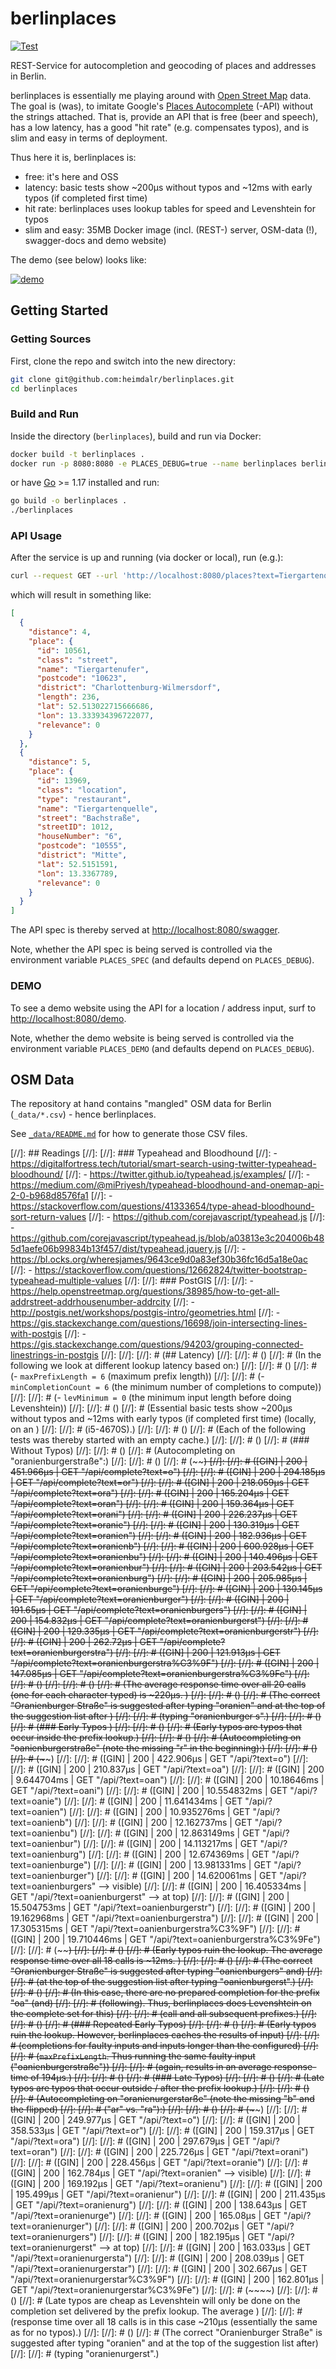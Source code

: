 # berlinplaces


[![Test](https://github.com/heimdalr/berlinplaces/actions/workflows/test.yml/badge.svg)](https://github.com/heimdalr/berlinplaces/actions/workflows/test.yml)
<!--
[![Coverage Status](https://coveralls.io/repos/github/heimdalr/arangodag/badge.svg?branch=main)](https://coveralls.io/github/heimdalr/arangodag?branch=main)
[![PkgGoDev](https://pkg.go.dev/badge/github.com/heimdalr/arangodag)](https://pkg.go.dev/github.com/heimdalr/arangodag)
[![Go Report Card](https://goreportcard.com/badge/github.com/heimdalr/arangodag)](https://goreportcard.com/report/github.com/heimdalr/arangodag)
-->

REST-Service for autocompletion and geocoding of places and addresses in Berlin.

berlinplaces is essentially me playing around with [Open Street Map](https://wiki.osmfoundation.org/wiki/Main_Page)
data. The goal is (was), to imitate Google's [Places Autocomplete](https://developers.google.com/maps/documentation/javascript/places-autocomplete#introduction)
(-API) without the strings attached. That is, provide an API that is free (beer and speech), has a low latency, has a 
good "hit rate" (e.g. compensates typos), and is slim and easy in terms of deployment. 

Thus here it is, berlinplaces is:

- free: it's here and OSS
- latency: basic tests show ~200µs without typos and ~12ms with early typos (if completed first time)
- hit rate: berlinplaces uses lookup tables for speed and Levenshtein for typos
- slim and easy: 35MB Docker image (incl. (REST-) server, OSM-data (!), swagger-docs and demo website) 

The demo (see below) looks like:

[![demo](places.png)](places.gif)

## Getting Started

### Getting Sources

First, clone the repo and switch into the new directory:

~~~~bash
git clone git@github.com:heimdalr/berlinplaces.git
cd berlinplaces
~~~~

### Build and Run

Inside the directory (`berlinplaces`), build and run via Docker:

~~~~bash
docker build -t berlinplaces .
docker run -p 8080:8080 -e PLACES_DEBUG=true --name berlinplaces berlinplaces
~~~~

or have  [Go](https://go.dev/) >= 1.17 installed and run: 

~~~~bash
go build -o berlinplaces .
./berlinplaces 
~~~~

### API Usage

After the service is up and running (via docker or local), run (e.g.):

~~~~bash
curl --request GET --url 'http://localhost:8080/places?text=Tiergartenq' | jq
~~~~

which will result in something like:

~~~~json
[
  {
    "distance": 4,
    "place": {
      "id": 10561,
      "class": "street",
      "name": "Tiergartenufer",
      "postcode": "10623",
      "district": "Charlottenburg-Wilmersdorf",
      "length": 236,
      "lat": 52.513022715666686,
      "lon": 13.333934396722077,
      "relevance": 0
    }
  },
  {
    "distance": 5,
    "place": {
      "id": 13969,
      "class": "location",
      "type": "restaurant",
      "name": "Tiergartenquelle",
      "street": "Bachstraße",
      "streetID": 1012,
      "houseNumber": "6",
      "postcode": "10555",
      "district": "Mitte",
      "lat": 52.5151591,
      "lon": 13.3367789,
      "relevance": 0
    }
  }
]
~~~~

The API spec is thereby served at <http://localhost:8080/swagger>.

Note, whether the API spec is being served is controlled via the environment variable `PLACES_SPEC` (and defaults
depend on `PLACES_DEBUG`).

### DEMO

To see a demo website using the API for a location / address input, surf to <http://localhost:8080/demo>.

Note, whether the demo website is being served is controlled via the environment variable `PLACES_DEMO` (and defaults 
depend on `PLACES_DEBUG`). 



## OSM Data

The repository at hand contains "mangled" OSM data for Berlin (`_data/*.csv`) - hence berlinplaces. 

See [`_data/README.md`](_data/README.md) for how to generate those CSV files.  


[//]: ## Readings
[//]: 
[//]: ### Typeahead and Bloodhound
[//]: - <https://digitalfortress.tech/tutorial/smart-search-using-twitter-typeahead-bloodhound/>
[//]: - <https://twitter.github.io/typeahead.js/examples/>
[//]: - <https://medium.com/@miPriyesh/typeahead-bloodhound-and-onemap-api-2-0-b968d8576fa1>
[//]: - <https://stackoverflow.com/questions/41333654/type-ahead-bloodhound-sort-return-values>
[//]: - <https://github.com/corejavascript/typeahead.js>
[//]: - <https://github.com/corejavascript/typeahead.js/blob/a03813e3c204006b485d1aefe06b99834b13f457/dist/typeahead.jquery.js>
[//]: - <https://bl.ocks.org/wheresjames/9643ce9d0a83ef30b36fc16d5a18e0ac>
[//]: - <https://stackoverflow.com/questions/12662824/twitter-bootstrap-typeahead-multiple-values>
[//]: 
[//]: ### PostGIS
[//]: 
[//]: - <https://help.openstreetmap.org/questions/38985/how-to-get-all-addrstreet-addrhousenumber-addrcity>
[//]: - <http://postgis.net/workshops/postgis-intro/geometries.html>
[//]: - <https://gis.stackexchange.com/questions/16698/join-intersecting-lines-with-postgis>
[//]: - <https://gis.stackexchange.com/questions/94203/grouping-connected-linestrings-in-postgis>
[//]: 
[//]: 
[//]: # (## Latency)
[//]: 
[//]: # ()
[//]: # (In the following we look at different lookup latency based on:)
[//]: 
[//]: # ()
[//]: # (- `maxPrefixLength = 6` &#40;maximum prefix length&#41;)
[//]: 
[//]: # (- `minCompletionCount = 6` &#40;the minimum number of completions to compute&#41;)
[//]: 
[//]: # (- `levMinimum = 0` &#40;the minimum input length before doing Levenshtein&#41;)
[//]: 
[//]: # ()
[//]: # (Essential basic tests show ~200µs without typos and ~12ms with early typos &#40;if completed first time&#41; &#40;locally, on an )
[//]: 
[//]: # (i5-4670S&#41;.)
[//]: 
[//]: # ()
[//]: # (Each of the following tests was thereby started with an empty cache.)
[//]: 
[//]: # ()
[//]: # (### Without Typos)
[//]: 
[//]: # ()
[//]: # (Autocompleting on "oranienburgerstraße":)
[//]: 
[//]: # ()
[//]: # (~~~~)
[//]: 
[//]: # ([GIN] | 200 | 451.966µs | GET "/api/complete?text=o")
[//]: 
[//]: # ([GIN] | 200 | 294.185µs | GET "/api/complete?text=or")
[//]: 
[//]: # ([GIN] | 200 | 218.059µs | GET "/api/complete?text=ora")
[//]: 
[//]: # ([GIN] | 200 | 165.204µs | GET "/api/complete?text=oran")
[//]: 
[//]: # ([GIN] | 200 | 159.364µs | GET "/api/complete?text=orani")
[//]: 
[//]: # ([GIN] | 200 | 226.237µs | GET "/api/complete?text=oranie")
[//]: 
[//]: # ([GIN] | 200 | 130.319µs | GET "/api/complete?text=oranien")
[//]: 
[//]: # ([GIN] | 200 | 182.936µs | GET "/api/complete?text=oranienb")
[//]: 
[//]: # ([GIN] | 200 | 600.928µs | GET "/api/complete?text=oranienbu")
[//]: 
[//]: # ([GIN] | 200 | 140.496µs | GET "/api/complete?text=oranienbur")
[//]: 
[//]: # ([GIN] | 200 | 203.542µs | GET "/api/complete?text=oranienburg")
[//]: 
[//]: # ([GIN] | 200 | 205.985µs | GET "/api/complete?text=oranienburge")
[//]: 
[//]: # ([GIN] | 200 | 130.145µs | GET "/api/complete?text=oranienburger")
[//]: 
[//]: # ([GIN] | 200 |  191.65µs | GET "/api/complete?text=oranienburgers")
[//]: 
[//]: # ([GIN] | 200 | 154.832µs | GET "/api/complete?text=oranienburgerst")
[//]: 
[//]: # ([GIN] | 200 | 129.335µs | GET "/api/complete?text=oranienburgerstr")
[//]: 
[//]: # ([GIN] | 200 |  262.72µs | GET "/api/complete?text=oranienburgerstra")
[//]: 
[//]: # ([GIN] | 200 | 121.913µs | GET "/api/complete?text=oranienburgerstra%C3%9F")
[//]: 
[//]: # ([GIN] | 200 | 147.085µs | GET "/api/complete?text=oranienburgerstra%C3%9Fe")
[//]: 
[//]: # (~~~~)
[//]: 
[//]: # ()
[//]: # (The average response time over all 20 calls &#40;one for each character typed&#41; is ~220µs. )
[//]: 
[//]: # ()
[//]: # (The correct "Oranienburger Straße" is suggested after typing "oranien" and at the top of the suggestion list after )
[//]: 
[//]: # (typing "oranienburger s".)
[//]: 
[//]: # ()
[//]: # (### Early Typos )
[//]: 
[//]: # ()
[//]: # (Early typos are typos that occur inside the prefix lookup.)
[//]: 
[//]: # ()
[//]: # (Autocompleting on "oanienburgerstraße" &#40;note the missing "r" in the beginning&#41;:)
[//]: 
[//]: # ()
[//]: # (~~~~)
[//]: 
[//]: # ([GIN] | 200 |   422.906µs | GET "/api/?text=o")
[//]: 
[//]: # ([GIN] | 200 |   210.837µs | GET "/api/?text=oa")
[//]: 
[//]: # ([GIN] | 200 |  9.644704ms | GET "/api/?text=oan")
[//]: 
[//]: # ([GIN] | 200 |  10.18646ms | GET "/api/?text=oani")
[//]: 
[//]: # ([GIN] | 200 | 10.554832ms | GET "/api/?text=oanie")
[//]: 
[//]: # ([GIN] | 200 | 11.641434ms | GET "/api/?text=oanien")
[//]: 
[//]: # ([GIN] | 200 | 10.935276ms | GET "/api/?text=oanienb")
[//]: 
[//]: # ([GIN] | 200 | 12.162737ms | GET "/api/?text=oanienbu")
[//]: 
[//]: # ([GIN] | 200 | 12.863149ms | GET "/api/?text=oanienbur")
[//]: 
[//]: # ([GIN] | 200 | 14.113217ms | GET "/api/?text=oanienburg")
[//]: 
[//]: # ([GIN] | 200 | 12.674369ms | GET "/api/?text=oanienburge")
[//]: 
[//]: # ([GIN] | 200 | 13.981331ms | GET "/api/?text=oanienburger")
[//]: 
[//]: # ([GIN] | 200 | 14.620061ms | GET "/api/?text=oanienburgers" --> visible)
[//]: 
[//]: # ([GIN] | 200 | 16.405334ms | GET "/api/?text=oanienburgerst" --> at top)
[//]: 
[//]: # ([GIN] | 200 | 15.504753ms | GET "/api/?text=oanienburgerstr")
[//]: 
[//]: # ([GIN] | 200 | 19.162968ms | GET "/api/?text=oanienburgerstra")
[//]: 
[//]: # ([GIN] | 200 | 17.305315ms | GET "/api/?text=oanienburgerstra%C3%9F")
[//]: 
[//]: # ([GIN] | 200 | 19.710446ms | GET "/api/?text=oanienburgerstra%C3%9Fe")
[//]: 
[//]: # (~~~~)
[//]: 
[//]: # ()
[//]: # (Early typos ruin the lookup. The average response time over all 18 calls is ~12ms. )
[//]: 
[//]: # ()
[//]: # (The correct "Oranienburger Straße" is suggested after typing "oanienburgers" and)
[//]: 
[//]: # (at the top of the suggestion list after typing "oanienburgerst".)
[//]: 
[//]: # ()
[//]: # (In this case, there are no prepared completion for the prefix "oa" &#40;and)
[//]: 
[//]: # (following&#41;. Thus, berlinplaces does Levenshtein on the complete set for this)
[//]: 
[//]: # (call and all subsequent prefixes.)
[//]: 
[//]: # ()
[//]: # (### Repeated Early Typos)
[//]: 
[//]: # ()
[//]: # (Early typos ruin the lookup. However, berlinplaces caches the results of input)
[//]: 
[//]: # (completions for faulty inputs and inputs longer than the configured)
[//]: 
[//]: # (`maxPrefixLength`. Thus running the same faulty input &#40;"oanienburgerstraße"&#41;)
[//]: 
[//]: # (again, results in an average response-time of 194µs.)
[//]: 
[//]: # ()
[//]: # (### Late Typos)
[//]: 
[//]: # ()
[//]: # (Late typos are typos that occur outside / after the prefix lookup.)
[//]: 
[//]: # ()
[//]: # (Autocompleting on "oranienurgerstarße" &#40;note the missing "b" and the flipped)
[//]: 
[//]: # ("ar" vs. "ra"&#41;:)
[//]: 
[//]: # ()
[//]: # (~~~~)
[//]: 
[//]: # ([GIN] | 200 | 249.977µs | GET "/api/?text=o")
[//]: 
[//]: # ([GIN] | 200 | 358.533µs | GET "/api/?text=or")
[//]: 
[//]: # ([GIN] | 200 | 159.317µs | GET "/api/?text=ora")
[//]: 
[//]: # ([GIN] | 200 | 297.679µs | GET "/api/?text=oran")
[//]: 
[//]: # ([GIN] | 200 | 225.726µs | GET "/api/?text=orani")
[//]: 
[//]: # ([GIN] | 200 | 228.456µs | GET "/api/?text=oranie")
[//]: 
[//]: # ([GIN] | 200 | 162.784µs | GET "/api/?text=oranien" --> visible)
[//]: 
[//]: # ([GIN] | 200 | 169.192µs | GET "/api/?text=oranienu")
[//]: 
[//]: # ([GIN] | 200 | 195.499µs | GET "/api/?text=oranienur")
[//]: 
[//]: # ([GIN] | 200 | 211.435µs | GET "/api/?text=oranienurg")
[//]: 
[//]: # ([GIN] | 200 | 138.643µs | GET "/api/?text=oranienurge")
[//]: 
[//]: # ([GIN] | 200 |  165.08µs | GET "/api/?text=oranienurger")
[//]: 
[//]: # ([GIN] | 200 | 200.702µs | GET "/api/?text=oranienurgers")
[//]: 
[//]: # ([GIN] | 200 | 182.195µs | GET "/api/?text=oranienurgerst" --> at top)
[//]: 
[//]: # ([GIN] | 200 | 163.033µs | GET "/api/?text=oranienurgersta")
[//]: 
[//]: # ([GIN] | 200 | 208.039µs | GET "/api/?text=oranienurgerstar")
[//]: 
[//]: # ([GIN] | 200 | 302.667µs | GET "/api/?text=oranienurgerstar%C3%9F")
[//]: 
[//]: # ([GIN] | 200 | 162.801µs | GET "/api/?text=oranienurgerstar%C3%9Fe")
[//]: 
[//]: # (~~~~)
[//]: 
[//]: # ()
[//]: # (Late typos are cheap as Levenshtein will only be done on the completion set delivered by the prefix lookup. The average )
[//]: 
[//]: # (response time over all 18 calls is in this case ~210µs &#40;essentially the same as for no typos&#41;.)
[//]: 
[//]: # ()
[//]: # (The correct "Oranienburger Straße" is suggested after typing "oranien" and at the top of the suggestion list after)
[//]: 
[//]: # (typing "oranienurgerst".)

